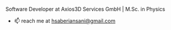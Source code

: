 Software Developer at Axios3D Services GmbH | M.Sc. in Physics

- 📫 reach me at hsaberiansani@gmail.com

<!---
hossys/hossys is a ✨ special ✨ repository because its `README.md` (this file) appears on your GitHub profile.
You can click the Preview link to take a look at your changes.
--->
